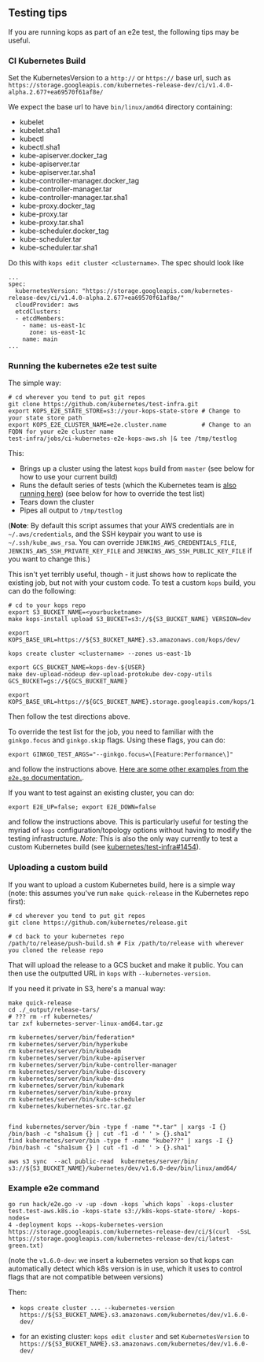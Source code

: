 ## Testing tips

If you are running kops as part of an e2e test, the following tips may be useful.

### CI Kubernetes Build

Set the KubernetesVersion to a `http://` or `https://` base url, such as `https://storage.googleapis.com/kubernetes-release-dev/ci/v1.4.0-alpha.2.677+ea69570f61af8e/`

We expect the base url to have `bin/linux/amd64` directory containing:

* kubelet
* kubelet.sha1
* kubectl
* kubectl.sha1
* kube-apiserver.docker_tag
* kube-apiserver.tar
* kube-apiserver.tar.sha1
* kube-controller-manager.docker_tag
* kube-controller-manager.tar
* kube-controller-manager.tar.sha1
* kube-proxy.docker_tag
* kube-proxy.tar
* kube-proxy.tar.sha1
* kube-scheduler.docker_tag
* kube-scheduler.tar
* kube-scheduler.tar.sha1


Do this with `kops edit cluster <clustername>`.  The spec should look like

```
...
spec:
  kubernetesVersion: "https://storage.googleapis.com/kubernetes-release-dev/ci/v1.4.0-alpha.2.677+ea69570f61af8e/"
  cloudProvider: aws
  etcdClusters:
  - etcdMembers:
    - name: us-east-1c
      zone: us-east-1c
    name: main
...
```


### Running the kubernetes e2e test suite

The simple way:

```
# cd wherever you tend to put git repos
git clone https://github.com/kubernetes/test-infra.git
export KOPS_E2E_STATE_STORE=s3://your-kops-state-store # Change to your state store path
export KOPS_E2E_CLUSTER_NAME=e2e.cluster.name          # Change to an FQDN for your e2e cluster name
test-infra/jobs/ci-kubernetes-e2e-kops-aws.sh |& tee /tmp/testlog
```

This:
* Brings up a cluster using the latest `kops` build from `master` (see below for how to use your current build)
* Runs the default series of tests (which the Kubernetes team is [also
running here](https://k8s-testgrid.appspot.com/google-aws#kops-aws)) (see below for how to override the test list)
* Tears down the cluster
* Pipes all output to `/tmp/testlog`

(**Note**: By default this script assumes that your AWS credentials are in
`~/.aws/credentials`, and the SSH keypair you want to use is
`~/.ssh/kube_aws_rsa`. You can override `JENKINS_AWS_CREDENTIALS_FILE`,
`JENKINS_AWS_SSH_PRIVATE_KEY_FILE` and `JENKINS_AWS_SSH_PUBLIC_KEY_FILE` if you
want to change this.)

This isn't yet terribly useful, though - it just shows how to replicate the
existing job, but not with your custom code. To test a custom `kops` build, you
can do the following:

```
# cd to your kops repo
export S3_BUCKET_NAME=<yourbucketname>
make kops-install upload S3_BUCKET=s3://${S3_BUCKET_NAME} VERSION=dev

export KOPS_BASE_URL=https://${S3_BUCKET_NAME}.s3.amazonaws.com/kops/dev/

kops create cluster <clustername> --zones us-east-1b
```

```
export GCS_BUCKET_NAME=kops-dev-${USER}
make dev-upload-nodeup dev-upload-protokube dev-copy-utils GCS_BUCKET=gs://${GCS_BUCKET_NAME}

export KOPS_BASE_URL=https://${GCS_BUCKET_NAME}.storage.googleapis.com/kops/1.9.0/

```

Then follow the test directions above.

To override the test list for the job, you need to familiar with the
`ginkgo.focus` and `ginkgo.skip`
flags. Using these flags, you can do:

```
export GINKGO_TEST_ARGS="--ginkgo.focus=\[Feature:Performance\]"
```

and follow the instructions above. [Here are some other examples from the `e2e.go` documentation.](https://github.com/kubernetes/community/blob/master/contributors/devel/e2e-tests.md#building-and-running-the-tests).

If you want to test against an existing cluster, you can do:

```
export E2E_UP=false; export E2E_DOWN=false
```

and follow the instructions above. This is particularly useful for testing the
myriad of `kops` configuration/topology options without having to modify the
testing infrastructure. *Note:* This is also the only way currently to test a
custom Kubernetes build
(see
[kubernetes/test-infra#1454](https://github.com/kubernetes/test-infra/issues/1454)).


### Uploading a custom build

If you want to upload a custom Kubernetes build, here is a simple way (note:
this assumes you've run `make quick-release` in the Kubernetes repo first):


```
# cd wherever you tend to put git repos
git clone https://github.com/kubernetes/release.git

# cd back to your kubernetes repo
/path/to/release/push-build.sh # Fix /path/to/release with wherever you cloned the release repo
```

That will upload the release to a GCS bucket and make it public. You can then
use the outputted URL in `kops` with `--kubernetes-version`.

If you need it private in S3, here's a manual way:

```
make quick-release
cd ./_output/release-tars/
# ??? rm -rf kubernetes/
tar zxf kubernetes-server-linux-amd64.tar.gz

rm kubernetes/server/bin/federation*
rm kubernetes/server/bin/hyperkube
rm kubernetes/server/bin/kubeadm
rm kubernetes/server/bin/kube-apiserver
rm kubernetes/server/bin/kube-controller-manager
rm kubernetes/server/bin/kube-discovery
rm kubernetes/server/bin/kube-dns
rm kubernetes/server/bin/kubemark
rm kubernetes/server/bin/kube-proxy
rm kubernetes/server/bin/kube-scheduler
rm kubernetes/kubernetes-src.tar.gz


find kubernetes/server/bin -type f -name "*.tar" | xargs -I {} /bin/bash -c "sha1sum {} | cut -f1 -d ' ' > {}.sha1"
find kubernetes/server/bin -type f -name "kube???" | xargs -I {} /bin/bash -c "sha1sum {} | cut -f1 -d ' ' > {}.sha1"

aws s3 sync  --acl public-read  kubernetes/server/bin/ s3://${S3_BUCKET_NAME}/kubernetes/dev/v1.6.0-dev/bin/linux/amd64/
```

### Example e2e command

```
go run hack/e2e.go -v -up -down -kops `which kops` -kops-cluster test.test-aws.k8s.io -kops-state s3://k8s-kops-state-store/ -kops-nodes=
4 -deployment kops --kops-kubernetes-version https://storage.googleapis.com/kubernetes-release-dev/ci/$(curl  -SsL https://storage.googleapis.com/kubernetes-release-dev/ci/latest-green.txt)
```

(note the `v1.6.0-dev`: we insert a kubernetes version so that kops can
automatically detect which k8s version is in use, which it uses to control
flags that are not compatible between versions)

Then:

* `kops create cluster ... --kubernetes-version https://${S3_BUCKET_NAME}.s3.amazonaws.com/kubernetes/dev/v1.6.0-dev/`

* for an existing cluster: `kops edit cluster` and set `KubernetesVersion` to `https://${S3_BUCKET_NAME}.s3.amazonaws.com/kubernetes/dev/v1.6.0-dev/`
